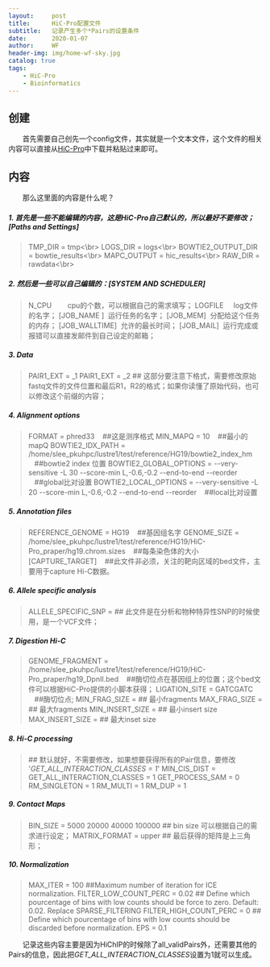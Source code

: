 ```yaml
---
layout:     post
title:      HiC-Pro配置文件
subtitle:   记录产生多个*Pairs的设置条件
date:       2020-01-07
author:     WF
header-img: img/home-wf-sky.jpg
catalog: true
tags:
    - HiC-Pro
    - Bioinformatics
---
```


## 创建
&emsp;&emsp;首先需要自己创先一个config文件，其实就是一个文本文件，这个文件的相关内容可以直接从[HiC-Pro]([https://github.com/nservant/HiC-Pro])中下载并粘贴过来即可。

## 内容
&emsp;&emsp;那么这里面的内容是什么呢？

##### 1. 首先是一些不能编辑的内容，这是HiC-Pro自己默认的，所以最好不要修改；[Paths and Settings]

> TMP_DIR = tmp<\br>
> LOGS_DIR = logs<\br>
> BOWTIE2_OUTPUT_DIR = bowtie_results<\br>
> MAPC_OUTPUT = hic_results<\br>
> RAW_DIR = rawdata<\br>

##### 2. 然后是一些可以自己编辑的：[SYSTEM AND SCHEDULER]


> N_CPU&nbsp;&nbsp;&nbsp;&nbsp;&nbsp;&nbsp;&nbsp;&nbsp;cpu的个数，可以根据自己的需求填写；
> LOGFILE&nbsp;&nbsp;&nbsp;&nbsp;&nbsp;log文件的名字；
> [JOB_NAME ]&nbsp;&nbsp;运行任务的名字；
> [JOB_MEM]&nbsp;&nbsp;分配给这个任务的内存；
> [JOB_WALLTIME]&nbsp;&nbsp;允许的最长时间；
> [JOB_MAIL]&nbsp;&nbsp;运行完成或报错可以直接发邮件到自己设定的邮箱；

##### 3. Data

> PAIR1_EXT = _1
> PAIR1_EXT = _2
> \#\# 这部分要注意下格式，需要修改原始fastq文件的文件位置和最后R1，R2的格式；如果你读懂了原始代码，也可以修改这个前缀的内容；

##### 4. Alignment options

> FORMAT = phred33 &nbsp;&nbsp;&nbsp;\#\#这是测序格式
> MIN_MAPQ = 10 &nbsp;&nbsp;&nbsp;\#\#最小的mapQ
> BOWTIE2_IDX_PATH = /home/slee_pkuhpc/lustre1/test/reference/HG19/bowtie2_index_hm &nbsp;&nbsp;&nbsp;\#\#bowtie2 index 位置
> BOWTIE2_GLOBAL_OPTIONS = --very-sensitive -L 30 --score-min L,-0.6,-0.2 --end-to-end --reorder &nbsp;&nbsp;&nbsp;\#\#global比对设置
> BOWTIE2_LOCAL_OPTIONS =  --very-sensitive -L 20 --score-min L,-0.6,-0.2 --end-to-end --reorder &nbsp;&nbsp;&nbsp;\#\#local比对设置

##### 5. Annotation files

> REFERENCE_GENOME = HG19 &nbsp;&nbsp;&nbsp;\#\#基因组名字
> GENOME_SIZE = /home/slee_pkuhpc/lustre1/test/reference/HG19/HiC-Pro_praper/hg19.chrom.sizes &nbsp;&nbsp;&nbsp;\#\#每条染色体的大小
> [CAPTURE_TARGET]  &nbsp;&nbsp;&nbsp;\#\#此文件非必须，关注的靶向区域的bed文件，主要用于capture Hi-C数据。

##### 6. Allele specific analysis

> ALLELE_SPECIFIC_SNP =
> \#\# 此文件是在分析和物种特异性SNP的时候使用，是一个VCF文件； 

##### 7. Digestion Hi-C

> GENOME_FRAGMENT = /home/slee_pkuhpc/lustre1/test/reference/HG19/HiC-Pro_praper/hg19_DpnII.bed &nbsp;&nbsp;&nbsp;\#\#酶切位点在基因组上的位置；这个bed文件可以根据HiC-Pro提供的小脚本获得；
> LIGATION_SITE = GATCGATC &nbsp;&nbsp;&nbsp;\#\#酶切位点;
> MIN_FRAG_SIZE =  \#\# 最小fragments 
> MAX_FRAG_SIZE = \#\# 最大fragments 
> MIN_INSERT_SIZE = \#\# 最小insert size
> MAX_INSERT_SIZE = \#\# 最大inset size 

##### 8. Hi-C processing

> \#\# 默认就好，不需要修改，如果想要获得所有的Pair信息，要修改 '*GET_ALL_INTERACTION_CLASSES = 1*'
> MIN_CIS_DIST =
> GET_ALL_INTERACTION_CLASSES = 1
> GET_PROCESS_SAM = 0
> RM_SINGLETON = 1
> RM_MULTI = 1
> RM_DUP = 1

##### 9. Contact Maps

> BIN_SIZE = 5000 20000 40000 100000 \#\# bin size 可以根据自己的需求进行设定；
> MATRIX_FORMAT = upper \#\# 最后获得的矩阵是上三角形；

##### 10. Normalization

> MAX_ITER = 100 \#\#Maximum number of iteration for ICE normalization.
> FILTER_LOW_COUNT_PERC = 0.02 \#\# Define which pourcentage of bins with low counts should be force to zero. Default: 0.02. Replace SPARSE_FILTERING
> FILTER_HIGH_COUNT_PERC = 0 \#\# Define which pourcentage of bins with low counts should be discarded before normalization. 
> EPS = 0.1

&emsp;&emsp;记录这些内容主要是因为HiChIP的时候除了all_validPairs外，还需要其他的Pairs的信息，因此把*GET_ALL_INTERACTION_CLASSES*设置为1就可以生成。

